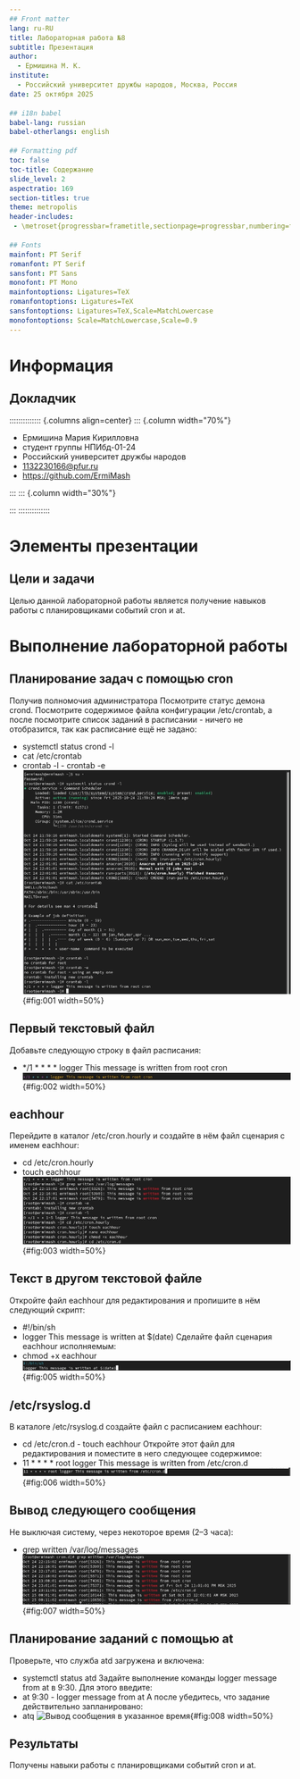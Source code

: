 ```yaml
---
## Front matter
lang: ru-RU
title: Лабораторная работа №8
subtitle: Презентация
author:
  - Ермишина М. К.
institute:
  - Российский университет дружбы народов, Москва, Россия
date: 25 октября 2025

## i18n babel
babel-lang: russian
babel-otherlangs: english

## Formatting pdf
toc: false
toc-title: Содержание
slide_level: 2
aspectratio: 169
section-titles: true
theme: metropolis
header-includes:
 - \metroset{progressbar=frametitle,sectionpage=progressbar,numbering=fraction}

## Fonts
mainfont: PT Serif
romanfont: PT Serif
sansfont: PT Sans
monofont: PT Mono
mainfontoptions: Ligatures=TeX
romanfontoptions: Ligatures=TeX
sansfontoptions: Ligatures=TeX,Scale=MatchLowercase
monofontoptions: Scale=MatchLowercase,Scale=0.9
---
```


# Информация

## Докладчик

:::::::::::::: {.columns align=center}
::: {.column width="70%"}

  * Ермишина Мария Кирилловна
  * студент группы НПИбд-01-24
  * Российский университет дружбы народов
  * [1132230166@pfur.ru](mailto:1132230166@pfur.ru)
  * <https://github.com/ErmiMash>

:::
::: {.column width="30%"}

:::
::::::::::::::


# Элементы презентации

## Цели и задачи

Целью данной лабораторной работы является получение навыков работы с планировщиками событий cron и at.

# Выполнение лабораторной работы

## Планирование задач с помощью cron
Получив полномочия администратора Посмотрите статус демона crond. Посмотрите содержимое файла конфигурации /etc/crontab, а после посмотрите список заданий в расписании - ничего не отобразится, так как расписание ещё не задано:
  - systemctl status crond -l
  - cat /etc/crontab
  - crontab -l	 - crontab -e
![Списки заданий](image/image1.png){#fig:001 width=50%}

## Первый текстовый файл
Добавьте следующую строку в файл расписания:
  - */1 * * * * logger This message is written from root cron
![Текст в первом файле](image/image2.png){#fig:002 width=50%}

## eachhour
Перейдите в каталог /etc/cron.hourly и создайте в нём файл сценария с именем eachhour:
  - cd /etc/cron.hourly
  - touch eachhour
![Вывод сообщения и создание 2х файлов](image/image3.png){#fig:003 width=50%}

## Текст в другом текстовой файле
Откройте файл eachhour для редактирования и пропишите в нём следующий скрипт:
  - #!/bin/sh
  - logger This message is written at $(date)
Сделайте файл сценария eachhour исполняемым: 
  - chmod +x eachhour
![Текст в третьем файле](image/image5.png){#fig:005 width=50%}

## /etc/rsyslog.d
В каталоге /etc/rsyslog.d создайте файл с расписанием eachhour: 
  - cd /etc/cron.d	 - touch eachhour
Откройте этот файл для редактирования и поместите в него следующее содержимое:
  - 11 * * * * root logger This message is written from /etc/cron.d
![Текст в четвертом файле](image/image6.png){#fig:006 width=50%}

## Вывод следующего сообщения
Не выключая систему, через некоторое время (2–3 часа):
  - grep written /var/log/messages
![Вывод сообщения в течение 3х часов](image/image7.png){#fig:007 width=50%}

## Планирование заданий с помощью at
Проверьте, что служба atd загружена и включена:
  - systemctl status atd
Задайте выполнение команды logger message from at в 9:30. Для этого введите:
  - at 9:30	- logger message from at
А после убедитесь, что задание действительно запланировано:
  - atq
![Вывод сообщения в указанное время](image/image8.png){#fig:008 width=50%}

## Результаты

Получены навыки работы с планировщиками событий cron и at.
